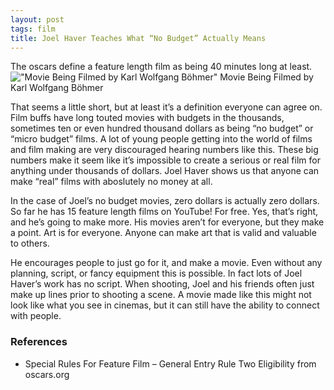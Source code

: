 ```yaml
---
layout: post
tags: film
title: Joel Haver Teaches What “No Budget” Actually Means
---
```

The oscars define a feature length film as being 40 minutes long at least.  
!["Movie Being Filmed by Karl Wolfgang Böhmer"](https://upload.wikimedia.org/wikipedia/commons/thumb/9/96/Movie_Being_Filmed_MET_DP803698.jpg/640px-Movie_Being_Filmed_MET_DP803698.jpg "Movie Being Filmed by Karl Wolfgang Böhmer") 
Movie Being Filmed by Karl Wolfgang Böhmer 

That seems a little short, but at least it’s a definition everyone can agree on. Film buffs have long touted movies with budgets in the thousands, sometimes ten or even hundred thousand dollars as being “no budget” or “micro budget” films. A lot of young people getting into the world of films and film making are very discouraged hearing numbers like this. These big numbers make it seem like it’s impossible to create a serious or real film for anything under thousands of dollars. Joel Haver shows us that anyone can make “real” films with aboslutely no money at all.

In the case of Joel’s no budget movies, zero dollars is actually zero dollars. So far he has 15 feature length films on YouTube! For free. Yes, that’s right, and he’s going to make more. His movies aren’t for everyone, but they make a point. Art is for everyone. Anyone can make art that is valid and valuable to others.

He encourages people to just go for it, and make a movie. Even without any planning, script, or fancy equipment this is possible. In fact lots of Joel Haver’s work has no script. When shooting, Joel and his friends often just make up lines prior to shooting a scene. A movie made like this might not look like what you see in cinemas, but it can still have the ability to connect with people. 

### References
- Special Rules For Feature Film – General Entry Rule Two Eligibility from oscars.org